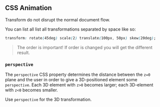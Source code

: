 ## CSS Animation
Transform do not disrupt the normal document flow.

You can list all list all transformations separated by space like so:
```css
transform: rotate(45deg) scale(2) translate(100px, 50px) skew(20deg);
```
> The order is important! If order is changed you will get the different result.

### `perspective`
The `perspective` CSS property determines the distance between the `z=0` plane and the user in order to give a 3D-positioned element some `perspective`. Each 3D element with `z>0` becomes larger; each 3D-element with `z<0` becomes smaller. 

Use `perspective` for the 3D transformation.

